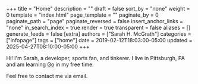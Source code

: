 +++
title = "Home"
description = ""
draft = false
sort_by = "none"
weight = 0
template = "index.html"
page_template = ""
paginate_by = 0
paginate_path = "page"
paginate_reversed = false
insert_anchor_links = "none"
in_search_index = true
render = true
transparent = false
aliases = []
generate_feeds = false
[extra]
authors = ["Sarah H. McGrath"]
categories = ["infopage"]
tags = ["home"]
date = 2019-02-12T18:03:00-05:00
updated = 2025-04-27T08:10:00-05:00
+++

Hi! I'm Sarah, a developer, sports fan, and tinkerer. I live in Pittsburgh, PA and am learning [Go](https://go.dev/) in my free time. 

Feel free to contact me via email.

